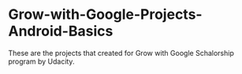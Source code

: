 # Grow-with-Google-Projects-Android-Basics

These are the projects that created for Grow with Google Schalorship program by Udacity.
